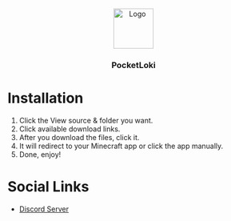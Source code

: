 <br/>
<p align="center">
  <a href="https://github.com/artsvn/PocketLoki">
    <img src="https://media.discordapp.net/attachments/1082425019218546868/1095767985853042970/pack_icon.png" alt="Logo" width="80" height="80">
  </a>

  <h3 align="center">PocketLoki</h3>

</p>

# Installation

1. Click the View source & folder you want.
2. Click available download links.
3. After you download the files, click it.
4. It will redirect to your Minecraft app or click the app manually.
5. Done, enjoy!

# Social Links

* [Discord Server](https://dsc.gg/pocketloki)
